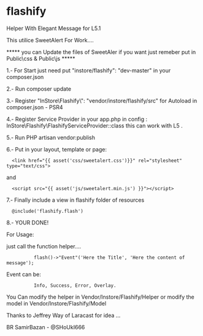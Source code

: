 # flashify
Helper With Elegant Message for L5.1

This utilice SweetAlert For Work....

***** you can Update the files of SweetAler if you want just remeber put in Public\css & Public\js *****

1.- For Start just need put "instore/flashify": "dev-master" in your composer.json

2.- Run composer update

3.- Register "InStore\\Flashify\\": "vendor/instore/flashify/src" for Autoload in composer.json - PSR4 

4.- Register Service Provider in your app.php in config :  InStore\Flashify\FlashifyServiceProvider::class this can work with L5 .

5.- Run PHP artisan vendor:publish

6.- Put in your layout, template or page:

      <link href="{{ asset('css/sweetalert.css')}}" rel="stylesheet" type="text/css">

and

      <script src="{{ asset('js/sweetalert.min.js') }}"></script>

7.- Finally include a view in flashify folder of resources

      @include('flashify.flash')
 
8.- YOUR DONE!
 
For Usage:
 
 
 just call the function helper....
 
              flash()->"Event"('Here the Title', 'Here the content of message');
 
 Event can be:
 
              Info, Success, Error, Overlay.
              
  You Can modify the helper in Vendor/Instore/Flashify/Helper or modify the model in  Vendor/Instore/Flashify/Model 
  
  
  Thanks to Jeffrey Way of Laracast for idea ...
  
  BR SamirBazan - @SHoUkI666
  
